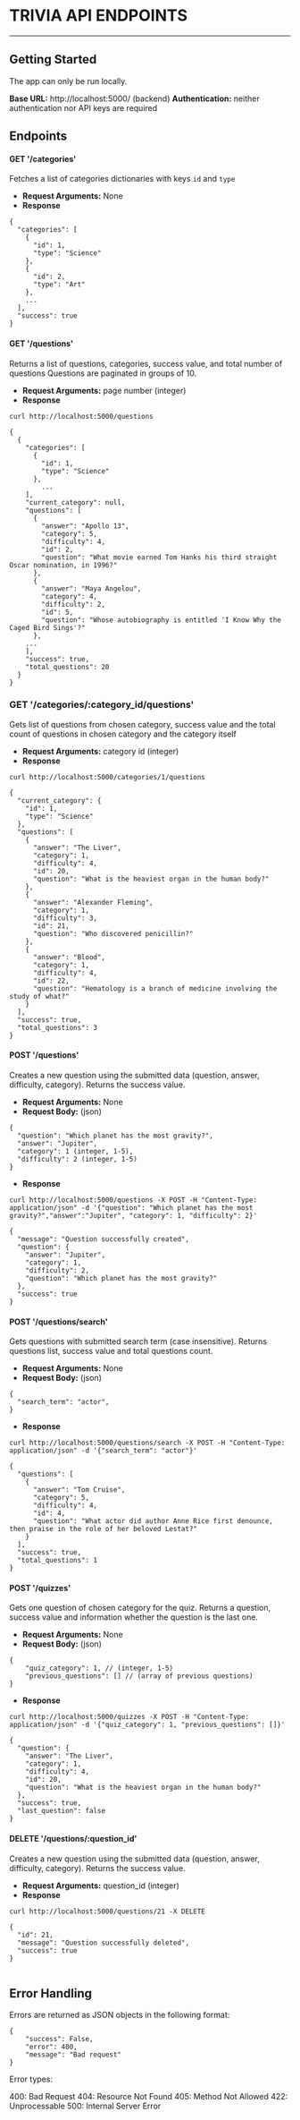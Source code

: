 # TRIVIA API ENDPOINTS
---

## Getting Started
The app can only be run locally. 

**Base URL:** http://localhost:5000/ (backend)
**Authentication:**  neither authentication nor API keys are required

## Endpoints

#### GET '/categories'

Fetches a list of categories dictionaries with keys `id` and `type`

- **Request Arguments:** None
- **Response**

```
{
  "categories": [
    {
      "id": 1,
      "type": "Science"
    },
    {
      "id": 2,
      "type": "Art"
    },
    ...
  ],
  "success": true
}

```


#### GET '/questions'

Returns a list of questions, categories, success value, and total number of questions
Questions are paginated in groups of 10.

- **Request Arguments:** page number (integer)
- **Response**
```
curl http://localhost:5000/questions 
```

```
{
  {
    "categories": [
      {
        "id": 1,
        "type": "Science"
      },
        ...
    ],
    "current_category": null, 
    "questions": [
      {
        "answer": "Apollo 13",
        "category": 5,
        "difficulty": 4,
        "id": 2,
        "question": "What movie earned Tom Hanks his third straight Oscar nomination, in 1996?"
      },
      {
        "answer": "Maya Angelou",
        "category": 4,
        "difficulty": 2,
        "id": 5,
        "question": "Whose autobiography is entitled 'I Know Why the Caged Bird Sings'?"
      },
    ...
    ],
    "success": true,
    "total_questions": 20
  }
}

```


### GET '/categories/:category_id/questions'

Gets list of questions from chosen category, success value and the total count of questions in chosen category and the category itself

- **Request Arguments:** category id (integer)
- **Response**
```
curl http://localhost:5000/categories/1/questions
```

```
{
  "current_category": {
    "id": 1,
    "type": "Science"
  },
  "questions": [
    {
      "answer": "The Liver",
      "category": 1,
      "difficulty": 4,
      "id": 20,
      "question": "What is the heaviest organ in the human body?"
    },
    {
      "answer": "Alexander Fleming",
      "category": 1,
      "difficulty": 3,
      "id": 21,
      "question": "Who discovered penicillin?"
    },
    {
      "answer": "Blood",
      "category": 1,
      "difficulty": 4,
      "id": 22,
      "question": "Hematology is a branch of medicine involving the study of what?"
    }
  ],
  "success": true,
  "total_questions": 3
}
```


#### POST '/questions'

Creates a new question using the submitted data (question, answer, difficulty, category). Returns the success value.

- **Request Arguments:** None
- **Request Body:** (json) 
```
{
  "question": "Which planet has the most gravity?",
  "answer": "Jupiter",
  "category": 1 (integer, 1-5),
  "difficulty": 2 (integer, 1-5)
}
```
- **Response**
```
curl http://localhost:5000/questions -X POST -H "Content-Type: application/json" -d '{"question": "Which planet has the most gravity?","answer":"Jupiter", "category": 1, "difficulty": 2}' 
```
```
{
  "message": "Question successfully created", 
  "question": {
    "answer": "Jupiter", 
    "category": 1, 
    "difficulty": 2, 
    "question": "Which planet has the most gravity?"
  }, 
  "success": true
}

```


#### POST '/questions/search'

Gets questions with submitted search term (case insensitive). Returns questions list, success value and total questions count.

- **Request Arguments:** None
- **Request Body:** (json) 
```
{
  "search_term": "actor",
}
```
- **Response**
```
curl http://localhost:5000/questions/search -X POST -H "Content-Type: application/json" -d '{"search_term": "actor"}' 
```
```
{
  "questions": [
    {
      "answer": "Tom Cruise", 
      "category": 5, 
      "difficulty": 4, 
      "id": 4, 
      "question": "What actor did author Anne Rice first denounce, then praise in the role of her beloved Lestat?"
    }
  ], 
  "success": true, 
  "total_questions": 1
}

```


#### POST '/quizzes'

Gets one question of chosen category for the quiz. Returns a question, success value and information whether the question is the last one.

- **Request Arguments:** None
- **Request Body:** (json)
```
{
    "quiz_category": 1, // (integer, 1-5) 
    "previous_questions": [] // (array of previous questions)
}
```
- **Response**
```
curl http://localhost:5000/quizzes -X POST -H "Content-Type: application/json" -d '{"quiz_category": 1, "previous_questions": []}'
```

```
{
  "question": {
    "answer": "The Liver", 
    "category": 1, 
    "difficulty": 4, 
    "id": 20, 
    "question": "What is the heaviest organ in the human body?"
  }, 
  "success": true,
  "last_question": false
}

```


#### DELETE '/questions/:question_id'

Creates a new question using the submitted data (question, answer, difficulty, category). Returns the success value.

- **Request Arguments:** question_id (integer)
- **Response**
```
curl http://localhost:5000/questions/21 -X DELETE
```
```
{
  "id": 21, 
  "message": "Question successfully deleted", 
  "success": true
}


```


## Error Handling
Errors are returned as JSON objects in the following format:
```
{
    "success": False, 
    "error": 400,
    "message": "Bad request"
}
```
Error types:

400: Bad Request
404: Resource Not Found
405: Method Not Allowed
422: Unprocessable
500: Internal Server Error


